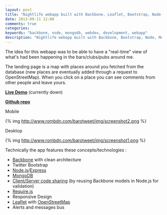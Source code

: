 ```yaml
---
layout: post
title: "Nightlife webapp built with Backbone, Leaflet, Bootstrap, Node.js and MongoDB using Responsive Design"
date: 2013-09-11 12:00
comments: true
categories: 
keywords: "backbone, node, mongodb, webdev, development, webapp"
description: "Nightlife webapp built with Backbone, Bootstrap, Node, MongoDB and Leaflet using a Responsive Design"
---
```


The idea for this webapp was to be able to have a "real-time" view of what's had been happening in the bars/clubs/pubs around me.

The landing page is a map with places around you fetched from the database (new places are eventually added through a request to OpenStreetMap).
When you click on a place you can see comments from other people and leave yours.

**[Live Demo](http://www.barotweet.com)** (currently down)

**[Github repo](http://github.com/rombdn/barotweet)**


Mobile

{% img http://www.rombdn.com/barotweet/img/screenshot2.png %}

Desktop

{% img http://www.rombdn.com/barotweet/img/screenshot1.png %}

Technically the app features these concepts/technologies :

 - [Backbone](http://backbonejs.org) with clean architecture
 - Twitter Bootstrap
 - [Node.js](http://nodejs.org)/[Express](http://expressjs.com)
 - [MongoDB](http://www.mongodb.org)
 - [Client/Server code sharing](https://github.com/rombdn/barotweet/blob/master/server/routes/route-base.js) (by reusing Backbone models in Node.js for validation)
 - [Require.js](http://requirejs.org)
 - Responsive Design
 - [Leaflet](http://leafletjs.com) with [OpenStreetMap](http://osm.org)
 - Alerts and messages bus